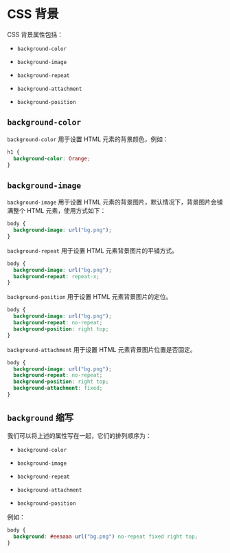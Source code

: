 # CSS 背景

CSS 背景属性包括：

- `background-color`

- `background-image`

- `background-repeat`

- `background-attachment`

- `background-position`

## `background-color`

`background-color` 用于设置 HTML 元素的背景颜色，例如：

```css
h1 {
  background-color: Orange;
}
```

## `background-image`

`background-image` 用于设置 HTML 元素的背景图片，默认情况下，背景图片会铺满整个 HTML 元素，使用方式如下：

```css
body {
  background-image: url("bg.png");
}
```

`background-repeat` 用于设置 HTML 元素背景图片的平铺方式。

```css
body {
  background-image: url("bg.png");
  background-repeat: repeat-x;
}
```

`background-position` 用于设置 HTML 元素背景图片的定位。

```css
body {
  background-image: url("bg.png");
  background-repeat: no-repeat;
  background-position: right top;
}
```

`background-attachment` 用于设置 HTML 元素背景图片位置是否固定。

```css
body {
  background-image: url("bg.png");
  background-repeat: no-repeat;
  background-position: right top;
  background-attachment: fixed;
}
```

## `background` 缩写

我们可以将上述的属性写在一起，它们的排列顺序为：

- `background-color`

- `background-image`

- `background-repeat`

- `background-attachment`

- `background-position`

例如：
```css
body {
  background: #eeaaaa url("bg.png") no-repeat fixed right top;
}
```